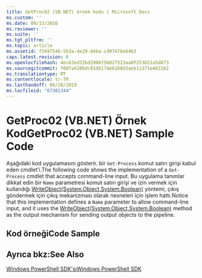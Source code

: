 ```yaml
---
title: GetProc02 (VB.NET) örnek kodu | Microsoft Docs
ms.custom: ''
ms.date: 09/13/2016
ms.reviewer: ''
ms.suite: ''
ms.tgt_pltfrm: ''
ms.topic: article
ms.assetid: f3497546-5b3a-4e29-84ba-cd9747be64b3
caps.latest.revision: 6
ms.openlocfilehash: 4ec63ed32bd2906f5b027523aa0f253b51a5d873
ms.sourcegitcommit: f60fa420bdc81db174e6168d3aeb11371e483162
ms.translationtype: MT
ms.contentlocale: tr-TR
ms.lasthandoff: 06/20/2019
ms.locfileid: "67301344"
---
```

# <a name="getproc02-vbnet-sample-code"></a><span data-ttu-id="2884e-102">GetProc02 (VB.NET) Örnek Kod</span><span class="sxs-lookup"><span data-stu-id="2884e-102">GetProc02 (VB.NET) Sample Code</span></span>

<span data-ttu-id="2884e-103">Aşağıdaki kod uygulamasını gösterir. bir `Get-Process` komut satırı girişi kabul eden cmdlet'i.</span><span class="sxs-lookup"><span data-stu-id="2884e-103">The following code shows the implementation of a `Get-Process` cmdlet that accepts command-line input.</span></span> <span data-ttu-id="2884e-104">Bu uygulama tanımlar dikkat edin bir `Name` parametresi komut satırı girişi ve izin vermek için kullandığı [WriteObject(System.Object,System.Boolean)](/dotnet/api/system.management.automation.cmdlet.writeobject?view=pscore-6.2.0#System_Management_Automation_Cmdlet_WriteObject_System_Object_System_Boolean_) yöntemi, çıkış göndermek için çıkış mekanizması olarak nesneleri için işlem hattı.</span><span class="sxs-lookup"><span data-stu-id="2884e-104">Notice that this implementation defines a `Name` parameter to allow command-line input, and it uses the [WriteObject(System.Object,System.Boolean)](/dotnet/api/system.management.automation.cmdlet.writeobject?view=pscore-6.2.0#System_Management_Automation_Cmdlet_WriteObject_System_Object_System_Boolean_) method as the output mechanism for sending output objects to the pipeline.</span></span>

## <a name="code-sample"></a><span data-ttu-id="2884e-105">Kod örneği</span><span class="sxs-lookup"><span data-stu-id="2884e-105">Code Sample</span></span>

<!-- TODO!!!: review snippet reference  [!CODE [Msh_samplesgetproc02#getproc02vball](Msh_samplesgetproc02#getproc02vball)]  -->

## <a name="see-also"></a><span data-ttu-id="2884e-106">Ayrıca bkz:</span><span class="sxs-lookup"><span data-stu-id="2884e-106">See Also</span></span>

[<span data-ttu-id="2884e-107">Windows PowerShell SDK'sı</span><span class="sxs-lookup"><span data-stu-id="2884e-107">Windows PowerShell SDK</span></span>](../windows-powershell-reference.md)
